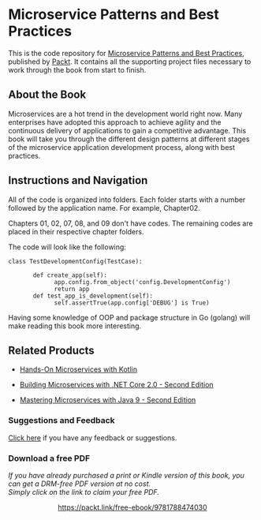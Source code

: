 # Microservice Patterns and Best Practices
This is the code repository for [Microservice Patterns and Best Practices](https://www.packtpub.com/application-development/microservice-patterns-and-best-practices?utm_source=github&utm_medium=repository&utm_campaign=9781788474030), published by [Packt](https://www.packtpub.com/?utm_source=github). It contains all the supporting project files necessary to work through the book from start to finish.
## About the Book
Microservices are a hot trend in the development world right now. Many enterprises have adopted this approach to achieve agility and the continuous delivery of applications to gain a competitive advantage. This book will take you through the different design patterns at different stages of the microservice application development process, along with best practices.
## Instructions and Navigation
All of the code is organized into folders. Each folder starts with a number followed by the application name. For example, Chapter02.

Chapters 01, 02, 07, 08, and 09 don't have codes.
The remaining codes are placed in their respective chapter folders.

The code will look like the following:
```
class TestDevelopmentConfig(TestCase):
     
       def create_app(self):
             app.config.from_object('config.DevelopmentConfig')
             return app
       def test_app_is_development(self):
             self.assertTrue(app.config['DEBUG'] is True)
```

Having some knowledge of OOP and package structure in Go (golang) will make reading this book more interesting.

## Related Products
* [Hands-On Microservices with Kotlin](https://www.packtpub.com/web-development/microservices-kotlin?utm_source=github&utm_medium=repository&utm_campaign=9781788471459)

* [Building Microservices with .NET Core 2.0 - Second Edition](https://www.packtpub.com/application-development/building-microservices-net-core-20-second-edition?utm_source=github&utm_medium=repository&utm_campaign=9781788393331)

* [Mastering Microservices with Java 9 - Second Edition](https://www.packtpub.com/application-development/mastering-microservices-java-9-second-edition?utm_source=github&utm_medium=repository&utm_campaign=9781787281448)

### Suggestions and Feedback
[Click here](https://docs.google.com/forms/d/e/1FAIpQLSe5qwunkGf6PUvzPirPDtuy1Du5Rlzew23UBp2S-P3wB-GcwQ/viewform) if you have any feedback or suggestions.
### Download a free PDF

 <i>If you have already purchased a print or Kindle version of this book, you can get a DRM-free PDF version at no cost.<br>Simply click on the link to claim your free PDF.</i>
<p align="center"> <a href="https://packt.link/free-ebook/9781788474030">https://packt.link/free-ebook/9781788474030 </a> </p>